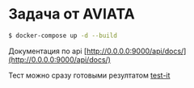 # Задача от AVIATA


```sh
$ docker-compose up -d --build
```

Документация по api [http://0.0.0.0:9000/api/docs/](http://0.0.0.0:9000/api/docs/)

Тест можно сразу готовыми резултатом [test-it](http://0.0.0.0:9000/results/998b4e9e-0b4b-4e00-a779-65da7456a541/eur/)
